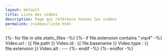 ```yaml
---
layout: default
title: Liste des vidéos
description: Page qui référence toutes les vidéos 
permalink: /videos/liste.html
---
```


{%- for file in site.static_files -%}
  {%- if file.extension contains ".mp4" -%}
    Video.url : {{ file.path }}
    Video.id : {{ file.basename }}
    Video.type : {{ file.extension }}
    Video.alt : ---
  {%- endif -%}
{%- endfor -%}
